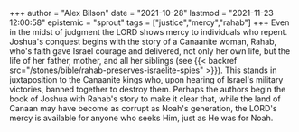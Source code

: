 +++
author = "Alex Bilson"
date = "2021-10-28"
lastmod = "2021-11-23 12:00:58"
epistemic = "sprout"
tags = ["justice","mercy","rahab"]
+++
Even in the midst of judgment the LORD shows mercy to individuals who repent. Joshua's conquest begins with the story of a Canaanite woman, Rahab, who's faith gave Israel courage and delivered, not only her own life, but the life of her father, mother, and all her siblings (see {{< backref src="/stones/bible/rahab-preserves-israelite-spies" >}}). This stands in juxtaposition to the Canaanite kings who, upon hearing of Israel's military victories, banned together to destroy them. Perhaps the authors begin the book of Joshua with Rahab's story to make it clear that, while the land of Canaan may have become as corrupt as Noah's generation, the LORD's mercy is available for anyone who seeks Him, just as He was for Noah.

